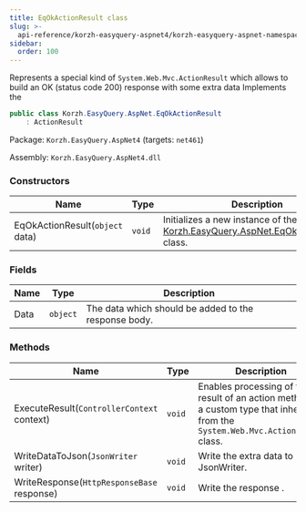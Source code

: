 ```yaml
---
title: EqOkActionResult class
slug: >-
  api-reference/korzh-easyquery-aspnet4/korzh-easyquery-aspnet-namespace/eqokactionresult-class
sidebar:
  order: 100
---
```


Represents a special kind of `System.Web.Mvc.ActionResult` which allows to build an OK (status code 200) response with some extra data  Implements the <seealso cref="T:System.Web.Mvc.ActionResult" />
```csharp
public class Korzh.EasyQuery.AspNet.EqOkActionResult
    : ActionResult

```
Package: `Korzh.EasyQuery.AspNet4` (targets: `net461`)

Assembly: `Korzh.EasyQuery.AspNet4.dll`

### Constructors

| Name | Type | Description | 
| --- | --- | --- | 
| EqOkActionResult(`object` data) | `void` | Initializes a new instance of the [Korzh.EasyQuery.AspNet.EqOkActionResult](/easyquery/docs/api-reference/korzh-easyquery-aspnet4/korzh-easyquery-aspnet-namespace/eqokactionresult-class) class. | 


### Fields

| Name | Type | Description | 
| --- | --- | --- | 
| Data | `object` | The data which should be added to the response body. | 


### Methods

| Name | Type | Description | 
| --- | --- | --- | 
| ExecuteResult(`ControllerContext` context) | `void` | Enables processing of the result of an action method by a custom type that inherits  from the `System.Web.Mvc.ActionResult` class. | 
| WriteDataToJson(`JsonWriter` writer) | `void` | Write the extra data to JsonWriter. | 
| WriteResponse(`HttpResponseBase` response) | `void` | Write the response . |
